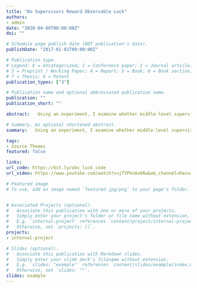 ```yaml
---
title: "Do Supervisors Reward Observable Luck"
authors: 
- admin
date: "2020-04-09T00:00:00Z"
doi: ""

# Schedule page publish date (NOT publication's date).
publishDate: "2017-01-01T00:00:00Z"

# Publication type.
# Legend: 0 = Uncategorized; 1 = Conference paper; 2 = Journal article;
# 3 = Preprint / Working Paper; 4 = Report; 5 = Book; 6 = Book section;
# 7 = Thesis; 8 = Patent
publication_types: ["3"]

# Publication name and optional abbreviated publication name.
publication: ""
publication_short: ""

abstract:   Using an experiment, I examine whether middle-level supervisors reward observable good and bad luck in their evaluation decisions, and how this affects employee behavior. Although the controllability principle asserts supervisors should not reward observable luck, I find supervisors reward observable luck because they find it fair to do so. Further, I predict that employees' self-serving fairness perceptions cause supervisors to reward good luck more than they punish bad luck. I find the opposite. Although supervisors anticipate employees' self-serving fairness perceptions, supervisors punish bad luck more than they reward good luck. Employees' contribution is lower when supervisors reward observable luck but only after employees learn how supervisors evaluate them through repeated interactions. My results suggest fairness concerns can diminish one of the intended benefits of allowing discretionary evaluations. Specifically, fairness concerns can prevent supervisors from using all available non-contractible information to decrease the weight of luck in employees' compensation.  

# Summary. An optional shortened abstract.
summary:   Using an experiment, I examine whether middle-level supervisors reward observable good and bad luck in their evaluation decisions, and how this affects employee behavior. Although the controllability principle asserts supervisors should not reward observable luck, I find supervisors reward observable luck because they find it fair to do so. Further, I predict that employees' self-serving fairness perceptions cause supervisors to reward good luck more than they punish bad luck. I find the opposite. Although supervisors anticipate employees' self-serving fairness perceptions, supervisors punish bad luck more than they reward good luck. Employees' contribution is lower when supervisors reward observable luck but only after employees learn how supervisors evaluate them through repeated interactions. My results suggest fairness concerns can diminish one of the intended benefits of allowing discretionary evaluations. Specifically, fairness concerns can prevent supervisors from using all available non-contractible information to decrease the weight of luck in employees' compensation.  

tags:
- Source Themes
featured: false

links:
url_code: https://bit.ly/obs_luck_code
url_video: https://www.youtube.com/watch?v=jTYPknAx6Rw&ab_channel=RazvanGhita

# Featured image
# To use, add an image named `featured.jpg/png` to your page's folder. 


# Associated Projects (optional).
#   Associate this publication with one or more of your projects.
#   Simply enter your project's folder or file name without extension.
#   E.g. `internal-project` references `content/project/internal-project/index.md`.
#   Otherwise, set `projects: []`.
projects:
- internal-project

# Slides (optional).
#   Associate this publication with Markdown slides.
#   Simply enter your slide deck's filename without extension.
#   E.g. `slides: "example"` references `content/slides/example/index.md`.
#   Otherwise, set `slides: ""`.
slides: example
---
```




